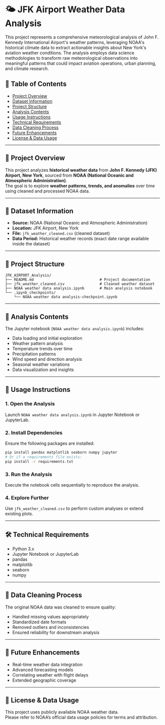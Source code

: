 # 🌤️ JFK Airport Weather Data Analysis

This project represents a comprehensive meteorological analysis of John F. Kennedy International Airport's weather patterns, leveraging NOAA's historical climate data to extract actionable insights about New York's aviation weather conditions. The analysis employs data science methodologies to transform raw meteorological observations into meaningful patterns that could impact aviation operations, urban planning, and climate research.

## 📑 Table of Contents
- [Project Overview](#-project-overview)
- [Dataset Information](#-dataset-information)
- [Project Structure](#-project-structure)
- [Analysis Contents](#-analysis-contents)
- [Usage Instructions](#-usage-instructions)
- [Technical Requirements](#-technical-requirements)
- [Data Cleaning Process](#-data-cleaning-process)
- [Future Enhancements](#-future-enhancements)
- [License & Data Usage](#-license--data-usage)

---

## 📌 Project Overview
This project analyzes **historical weather data** from **John F. Kennedy (JFK) Airport, New York**, sourced from **NOAA (National Oceanic and Atmospheric Administration)**.  
The goal is to explore **weather patterns, trends, and anomalies** over time using cleaned and processed NOAA data.

---

## 📂 Dataset Information
- **Source:** NOAA (National Oceanic and Atmospheric Administration)  
- **Location:** JFK Airport, New York  
- **File:** `jfk_weather_cleaned.csv` (cleaned dataset)  
- **Data Period:** Historical weather records (exact date range available inside the dataset)

---

## 📁 Project Structure
```plaintext
JFK_AIRPORT_Analysis/
├── README.md                              # Project documentation
├── jfk_weather_cleaned.csv                # Cleaned weather dataset
├── NOAA weather data analysis.ipynb       # Main analysis notebook
└── .ipynb_checkpoints/                   
    └── NOAA weather data analysis-checkpoint.ipynb
```
---

## 🧪 Analysis Contents
The Jupyter notebook (`NOAA weather data analysis.ipynb`) includes:

- Data loading and initial exploration  
- Weather pattern analysis  
- Temperature trends over time  
- Precipitation patterns  
- Wind speed and direction analysis  
- Seasonal weather variations  
- Data visualization and insights  

---

## 🚀 Usage Instructions

### 1. Open the Analysis  
Launch `NOAA weather data analysis.ipynb` in Jupyter Notebook or JupyterLab.

### 2. Install Dependencies  
Ensure the following packages are installed:  
```bash
pip install pandas matplotlib seaborn numpy jupyter
# Or if a requirements file exists:
pip install -r requirements.txt
```
### 3. Run the Analysis  
Execute the notebook cells sequentially to reproduce the analysis.

### 4. Explore Further  
Use `jfk_weather_cleaned.csv` to perform custom analyses or extend existing plots.

---

## 🛠️ Technical Requirements
- Python 3.x  
- Jupyter Notebook or JupyterLab  
- pandas  
- matplotlib  
- seaborn  
- numpy  

---

## 🧹 Data Cleaning Process
The original NOAA data was cleaned to ensure quality:

- Handled missing values appropriately  
- Standardized date formats  
- Removed outliers and inconsistencies  
- Ensured reliability for downstream analysis  

---

## 🔮 Future Enhancements
- Real-time weather data integration  
- Advanced forecasting models  
- Correlating weather with flight delays  
- Extended geographic coverage  

---

## 📜 License & Data Usage
This project uses publicly available NOAA weather data.  
Please refer to NOAA’s official data usage policies for terms and attribution.
